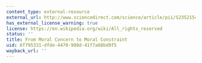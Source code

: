 ```yaml
---
content_type: external-resource
external_url: http://www.sciencedirect.com/science/article/pii/S2352154615000169
has_external_license_warning: true
license: https://en.wikipedia.org/wiki/All_rights_reserved
status: ''
title: From Moral Concern to Moral Constraint
uid: 6f795331-dfde-4470-908d-41f7a68bd9f5
wayback_url: ''
---
```

